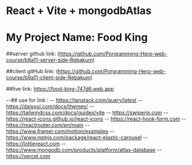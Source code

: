 # React + Vite + mongodbAtlas 



# My Project Name: Food King

##server github link:
 (https://github.com/Porgramming-Hero-web-course/b9a11-server-side-Rebakum)

##client gitHub link:
 (https://github.com/Porgramming-Hero-web-course/b9a11-client-side-Rebakum)

##live link:
 https://food-king-747d6.web.app


--## use for link :
-- https://tanstack.com/query/latest
-- https://daisyui.com/docs/themes/
-- https://tailwindcss.com/docs/guides/vite
-- https://swiperjs.com
-- https://react-icons.github.io/react-icons
-- https://react-hook-form.com
-- https://reactrouter.com/en/main
-- https://www.framer.com/motion/examples
-- https://www.npmjs.com/package/react-elastic-carousel
-- https://lottiereact.com
-- https://www.mongodb.com/products/platform/atlas-database
-- https://vercel.com









   
